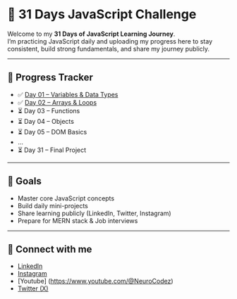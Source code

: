 # 🚀 31 Days JavaScript Challenge

Welcome to my **31 Days of JavaScript Learning Journey**.  
I’m practicing JavaScript daily and uploading my progress here to stay consistent, build strong fundamentals, and share my journey publicly.  

---

## 📅 Progress Tracker

- ✅ [Day 01 – Variables & Data Types](./Day-01-Variables-and-DataTypes/README.md)
- ✅ [Day 02 – Arrays & Loops](./Day-02-Arrays-and-Loops/README.md)
- ⏳ Day 03 – Functions
- ⏳ Day 04 – Objects
- ⏳ Day 05 – DOM Basics
- ...
- ⏳ Day 31 – Final Project

---

## 🎯 Goals
- Master core JavaScript concepts  
- Build daily mini-projects  
- Share learning publicly (LinkedIn, Twitter, Instagram)  
- Prepare for MERN stack & Job interviews  

---

## 🔗 Connect with me
- [LinkedIn](https://www.linkedin.com/in/shobhit78)
- [Instagram](https://www.instagram.com/neurocodez)
- [Youtube] (https://www.youtube.com/@NeuroCodez)
- [Twitter (X)](https://x.com/Shobhitkumar78)
